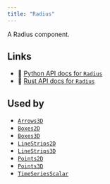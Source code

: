 ```yaml
---
title: "Radius"
---
```


A Radius component.


## Links
 * 🐍 [Python API docs for `Radius`](https://ref.rerun.io/docs/python/nightly/common/components#rerun.components.Radius)
 * 🦀 [Rust API docs for `Radius`](https://docs.rs/rerun/0.9.0-alpha.10/rerun/components/struct.Radius.html)


## Used by

* [`Arrows3D`](../archetypes/arrows3d.md)
* [`Boxes2D`](../archetypes/boxes2d.md)
* [`Boxes3D`](../archetypes/boxes3d.md)
* [`LineStrips2D`](../archetypes/line_strips2d.md)
* [`LineStrips3D`](../archetypes/line_strips3d.md)
* [`Points2D`](../archetypes/points2d.md)
* [`Points3D`](../archetypes/points3d.md)
* [`TimeSeriesScalar`](../archetypes/time_series_scalar.md)
